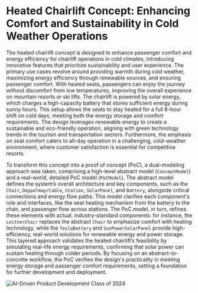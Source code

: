 # Heated Chairlift Concept: Enhancing Comfort and Sustainability in Cold Weather Operations

The heated chairlift concept is designed to enhance passenger comfort and energy efficiency for chairlift operations in cold climates, introducing innovative features that prioritize sustainability and user experience. The primary use cases revolve around providing warmth during cold weather, maximizing energy efficiency through renewable sources, and ensuring passenger comfort. With heated seats, passengers can enjoy the journey without discomfort from low temperatures, improving the overall experience on mountain resorts or ski lifts. The chairlift is powered by solar energy, which charges a high-capacity battery that stores sufficient energy during sunny hours. This setup allows the seats to stay heated for a full 8-hour shift on cold days, meeting both the energy storage and comfort requirements. The design leverages renewable energy to create a sustainable and eco-friendly operation, aligning with green technology trends in the tourism and transportation sectors. Furthermore, the emphasis on seat comfort caters to all-day operation in a challenging, cold-weather environment, where customer satisfaction is essential for competitive resorts.

To transform this concept into a proof of concept (PoC), a dual-modeling approach was taken, comprising a high-level abstract model (`ConceptModel`) and a real-world, detailed PoC model (`PoCModel`). The abstract model defines the system’s overall architecture and key components, such as the `Chair`, `DoppelmayrCable`, `Station`, `SolarPanel`, and `Battery`, alongside critical connections and energy flow paths. This model clarifies each component's role and interfaces, like the seat heating mechanism from the battery to the chair, and passenger flow across stations. The PoC model, in turn, refines these elements with actual, industry-standard components: for instance, the `LeitnerChair` replaces the abstract `Chair` to emphasize comfort with heating technology, while the `TeslaBattery` and `SunPowerSolarPanel` provide high-efficiency, real-world solutions for renewable energy and power storage. This layered approach validates the heated chairlift’s feasibility by simulating real-life energy requirements, confirming that solar power can sustain heating through colder periods. By focusing on an abstract-to-concrete workflow, the PoC verifies the design's practicality in meeting energy storage and passenger comfort requirements, setting a foundation for further development and deployment.


![AI-Driven Product Development Class of 2024](img2024.webp)
